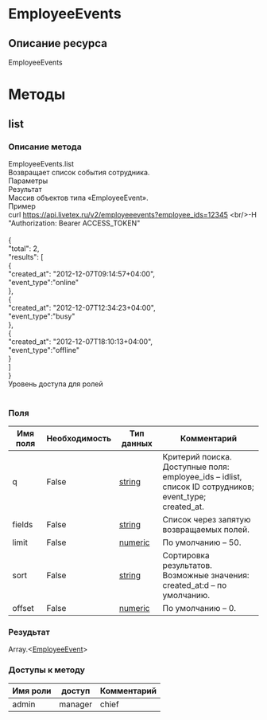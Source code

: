 
# EmployeeEvents

## Описание ресурса
EmployeeEvents<br/>
# Методы

## list

### Описание метода
EmployeeEvents.list<br/>Возвращает список события сотрудника.<br/>Параметры<br/>Результат<br/>Массив объектов типа «EmployeeEvent».<br/>Пример<br/>curl https://api.livetex.ru/v2/employeeevents?employee_ids=12345 \<br/>-H "Authorization: Bearer ACCESS_TOKEN"<br/><br/>{<br/>	"total": 2,<br/>	"results": [<br/>		{<br/>			"created_at": "2012-12-07T09:14:57+04:00",<br/>			"event_type":"online"<br/>		},<br/>		{<br/>			"created_at": "2012-12-07T12:34:23+04:00",<br/>			"event_type":"busy"<br/>		},<br/>		{<br/>			"created_at": "2012-12-07T18:10:13+04:00",<br/>			"event_type":"offline"<br/>		}<br/>	]<br/>}<br/>Уровень доступа для ролей<br/><br/>
### Поля

| Имя поля | Необходимость | Тип данных | Комментарий |
|---|---|---|---|
|q|False|[string](/docs/types/string.md)|Критерий поиска.<br/>Доступные поля:<br/>employee_ids – idlist, список ID сотрудников;<br/>event_type;<br/>created_at.<br/>|
|fields|False|[string](/docs/types/string.md)|Список через запятую возвращаемых полей.<br/>|
|limit|False|[numeric](/docs/types/numeric.md)|По умолчанию – 50.<br/>|
|sort|False|[string](/docs/types/string.md)|Сортировка результатов.<br/>Возможные значения:<br/>created_at:d – по умолчанию.<br/>|
|offset|False|[numeric](/docs/types/numeric.md)|По умолчанию – 0.<br/>|

### Резудьтат
Array.<[EmployeeEvent](/docs/types/EmployeeEvent.md)>
### Доступы к методу

| Имя роли | доступ | Комментарий |
|---|---|---|
|admin|manager|chief|chief_partner|operator|admin_partner